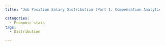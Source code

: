 ```yaml
---
title: "Job Position Salary Distribution (Part 1: Compensation Analytics)"

categories:
  - Economic stats 
tags:
  - Distribution

---
```

